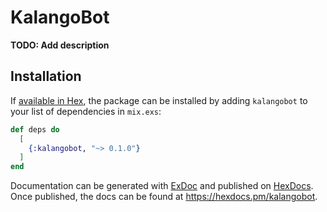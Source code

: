 # KalangoBot

**TODO: Add description**

## Installation

If [available in Hex](https://hex.pm/docs/publish), the package can be installed
by adding `kalangobot` to your list of dependencies in `mix.exs`:

```elixir
def deps do
  [
    {:kalangobot, "~> 0.1.0"}
  ]
end
```

Documentation can be generated with [ExDoc](https://github.com/elixir-lang/ex_doc)
and published on [HexDocs](https://hexdocs.pm). Once published, the docs can
be found at <https://hexdocs.pm/kalangobot>.

